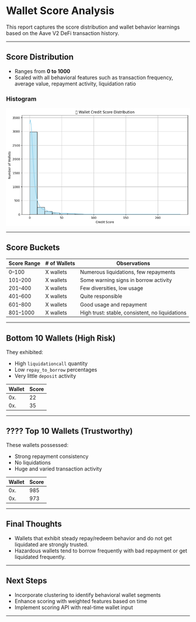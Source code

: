 
# Wallet Score Analysis

This report captures the score distribution and wallet behavior learnings based on the Aave V2 DeFi transaction history.

---

## Score Distribution

- Ranges from **0 to 1000**
- Scaled with all behavioral features such as transaction frequency, average value, repayment activity, liquidation ratio

### Histogram

![credit-score-distribution](score_distribution.png)

---

## Score Buckets

| Score Range | # of Wallets | Observations |
|-------------|--------------|--------------|
| 0–100       | X wallets    | Numerous liquidations, few repayments |
| 101–200     | X wallets    | Some warning signs in borrow activity |
| 201–400     | X wallets    | Few diversities, low usage |
| 401–600     | X wallets    | Quite responsible |
| 601–800     | X wallets    | Good usage and repayment |
| 801–1000    | X wallets    | High trust: stable, consistent, no liquidations |

---

## Bottom 10 Wallets (High Risk)

They exhibited:
- High `liquidationcall` quantity
- Low `repay_to_borrow` percentages
- Very little `deposit` activity

| Wallet | Score |
|--------|-------|
| 0x.  | 22    |
| 0x.  | 35    |

---

## ???? Top 10 Wallets (Trustworthy)

These wallets possessed:
- Strong repayment consistency
- No liquidations
- Huge and varied transaction activity

| Wallet | Score |
|--------|-------|
| 0x.  | 985   |
| 0x.  | 973   |

---

## Final Thoughts

- Wallets that exhibit steady repay/redeem behavior and do not get liquidated are strongly trusted.
- Hazardous wallets tend to borrow frequently with bad repayment or get liquidated frequently.

---

## Next Steps

- Incorporate clustering to identify behavioral wallet segments
- Enhance scoring with weighted features based on time
- Implement scoring API with real-time wallet input

---
